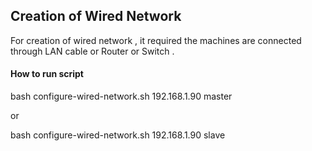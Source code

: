 ## Creation of Wired Network

For creation of wired network , it required the machines are connected through LAN cable or Router or Switch .

#### How to run script
bash configure-wired-network.sh 192.168.1.90 master

or 

bash configure-wired-network.sh 192.168.1.90 slave

